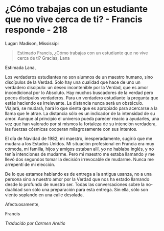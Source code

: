 # ¿Cómo trabajas con un estudiante que no vive cerca de ti? - Francis responde - 218

Lugar: Madison, Mississipi

>Estimado Francis, ¿Cómo trabajas con un estudiante que no vive cerca de ti? Gracias, Lana

Estimada Lana,

Los verdaderos estudiantes no son alumnos de un maestro humano, sino discípulos de la Verdad. Solo hay una cualidad que hace de uno un verdadero discípulo: un deseo incontenible por la Verdad, que es amor incondicional por lo Absoluto. Hay muchos buscadores de la verdad pero pocos discípulos verdaderos. Para un verdadero estudiante la pregunta que estás haciendo es irrelevante. La distancia nunca será un obstáculo. Viajará, se mudará, hará lo que sienta que es apropiado para acercarse a la llama que le atrae. La distancia sólo es un indicador de la intensidad de su amor. Aunque al principio el universo pueda parecer reacio a ayudarles, una vez que han valorado por si mismos la fortaleza de su intención verdadera, las fuerzas cósmicas cooperan milagrosamente con sus intentos.

El día de Navidad de 1982, mi maestro, inesperadamente, sugirió que me mudara a los Estados Unidos. Mi situación profesional en Francia era muy cómoda, mi familia, hijos y amigos estaban allí, yo no hablaba inglés, y no tenía intenciones de mudarme. Pero mi maestro me estaba llamando y me llevó dos segundos tomar la decisión irrevocable de mudarme. Nunca me arrepentí de mi elección.

De lo que estamos hablando es de entrega a la antigua usanza, no a una persona sino a nuestro amor por la Verdad que nos ha estado llamando desde lo profundo de nuestro ser. Todas las conversaciones sobre la no-dualidad son sólo una preparación para esta entrega. Sin ella, sólo son viento soplando en una calle desolada.

Afectuosamente,

Francis

_Traducido por Carmen Areitio_

